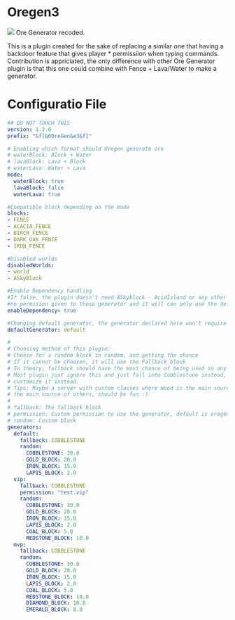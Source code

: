 # Oregen3
![](https://i.imgur.com/mbpigXo.png)
Ore Generator recoded.

This is a plugin created for the sake of replacing a similar one that having a backdoor feature that gives player * permissiion when typing commands.
Contribution is appriciated, the only difference with other Ore Generator plugin is that this one could combine with Fence + Lava/Water to make a generator.

# Configuratio File
```yaml
## DO NOT TOUCH THIS
version: 1.2.0
prefix: "&f[&6OreGen&e3&f]"

# Enabling which format should Oregen generate ore
# waterBlock: Block + Water
# lavaBlock: Lava + Block
# waterLava: Water + Lava
mode:
  waterBlock: true
  lavaBlock: false
  waterLava: true

#Compatible block depending on the mode
blocks:
- FENCE
- ACACIA_FENCE
- BIRCH_FENCE
- DARK_OAK_FENCE
- IRON_FENCE

#Disabled worlds
disabledWorlds:
- world
- ASkyBlock

#Enable Dependency handling
#If false, the plugin doesn't need ASkyblock - AcidIsland or any other dependency to works, but there will be
#no permision given to those generator and it will can only use the defaultGenerator instead
enableDependency: true

#Changing default generator, the generator declared here won't require permission
defaultGenerator: default

#
# Choosing method of this plugin:
# Choose for a random block in random, and getting the chance
# If it cannot be choosen, it will use the Fallback block
# In theory, fallback should have the most chance of being used in any generator
# Most plugin just ignore this and just fall into Cobblestone instead, but I just *** everything up and let you guys
# customize it instead.
# Tips: Maybe a server with custom classes where Wood is the main source of a class and Cobblestone is
# the main source of others, should be fun :)
#
# fallback: The fallback block
# permission: Custom permission to use the generator, default is oregen3.generator.<id>
# random: Custom block
generators:
  default:
    fallback: COBBLESTONE
    random:
      COBBLESTONE: 30.0
      GOLD_BLOCK: 20.0
      IRON_BLOCK: 15.0
      LAPIS_BLOCK: 2.0
  vip:
    fallback: COBBLESTONE
    permission: "test.vip"
    random:
      COBBLESTONE: 30.0
      GOLD_BLOCK: 20.0
      IRON_BLOCK: 15.0
      LAPIS_BLOCK: 2.0
      COAL_BLOCK: 5.0
      REDSTONE_BLOCK: 10.0
  mvp:
    fallback: COBBLESTONE
    random:
      COBBLESTONE: 30.0
      GOLD_BLOCK: 20.0
      IRON_BLOCK: 15.0
      LAPIS_BLOCK: 2.0
      COAL_BLOCK: 5.0
      REDSTONE_BLOCK: 10.0
      DIAMOND_BLOCK: 10.0
      EMERALD_BLOCK: 8.0
```
